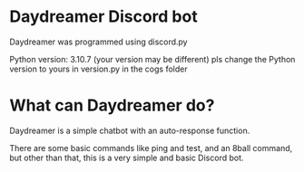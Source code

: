 # Daydreamer Discord bot
 Daydreamer was programmed using discord.py

 Python version: 3.10.7 (your version may be different) 
 pls change the Python version to yours in version.py in the cogs folder

# What can Daydreamer do?
 Daydreamer is a simple chatbot with an auto-response function.

 There are some basic commands like ping and test, and an 8ball command, but other than that, this is a very simple and basic Discord bot.